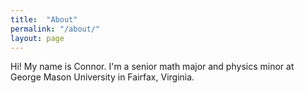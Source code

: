 ```yaml
---
title:  "About"
permalink: "/about/"
layout: page
---
```


Hi! My name is Connor. I'm a senior math major and physics minor at George Mason University in Fairfax, Virginia.
